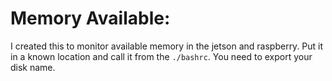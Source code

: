 # Memory Available:
I created this to monitor available memory in the jetson and raspberry.
Put it in a known location and call it from the `./bashrc`. You need to export your disk name. 
